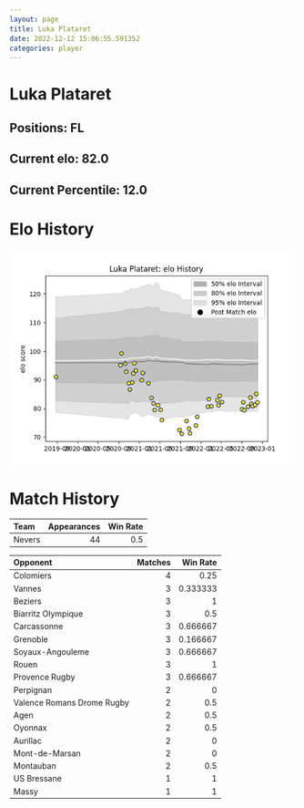 ```yaml
---  
layout: page  
title: Luka Plataret  
date: 2022-12-12 15:06:55.591352  
categories: player  
---
```

# Luka Plataret

## Positions: FL

## Current elo: 82.0

## Current Percentile: 12.0

# Elo History


![elo history](history_LukaPlataret.png)
# Match History


| Team   |   Appearances |   Win Rate |
|:-------|--------------:|-----------:|
| Nevers |            44 |        0.5 |

| Opponent                   |   Matches |   Win Rate |
|:---------------------------|----------:|-----------:|
| Colomiers                  |         4 |   0.25     |
| Vannes                     |         3 |   0.333333 |
| Beziers                    |         3 |   1        |
| Biarritz Olympique         |         3 |   0.5      |
| Carcassonne                |         3 |   0.666667 |
| Grenoble                   |         3 |   0.166667 |
| Soyaux-Angouleme           |         3 |   0.666667 |
| Rouen                      |         3 |   1        |
| Provence Rugby             |         3 |   0.666667 |
| Perpignan                  |         2 |   0        |
| Valence Romans Drome Rugby |         2 |   0.5      |
| Agen                       |         2 |   0.5      |
| Oyonnax                    |         2 |   0.5      |
| Aurillac                   |         2 |   0        |
| Mont-de-Marsan             |         2 |   0        |
| Montauban                  |         2 |   0.5      |
| US Bressane                |         1 |   1        |
| Massy                      |         1 |   1        |